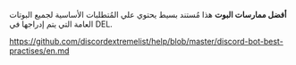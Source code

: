 **أفضل ممارسات البوت** هذا مُستند بسيط يحتوي علي المُتطلبات الأساسية لجميع البوتات العامة التي يتم إدراجها في DEL.

<https://github.com/discordextremelist/help/blob/master/discord-bot-best-practises/en.md>